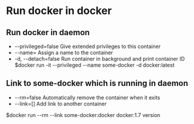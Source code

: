# Run docker in docker

## Run docker in daemon
- --privileged=false              Give extended privileges to this container
- --name=                         Assign a name to the container
- -d, --detach=false              Run container in background and print container ID
    $docker run -it --privileged --name some-docker -d docker:latest

## Link to some-docker which is running in daemon
- --rm=false                      Automatically remove the container when it exits
- --link=[]                       Add link to another container

$docker run --rm --link some-docker:docker docker:1.7 version


